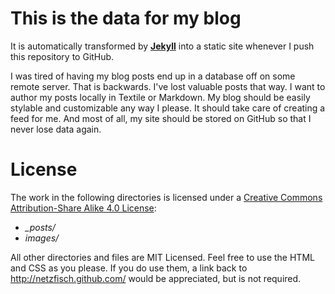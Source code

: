 # This is the data for my blog

It is automatically transformed by **[Jekyll](http://github.com/mojombo/jekyll)** into a static site whenever I push this repository to GitHub.

I was tired of having my blog posts end up in a database off on some remote server. That is backwards. I've lost valuable posts that way. I want to author my posts locally in Textile or Markdown. My blog should be easily stylable and customizable any way I please. It should take care of creating a feed for me. And most of all, my site should be stored on GitHub so that I never lose data again.

# License

The work in the following directories is licensed under a [Creative Commons Attribution-Share Alike 4.0  License](http://creativecommons.org/licenses/by-sa/4.0/):

* *_posts/*
* *images/*

All other directories and files are MIT Licensed. Feel free to use the HTML and CSS as you please. If you do use them, a link back to http://netzfisch.github.com/ would be appreciated, but is not required.

